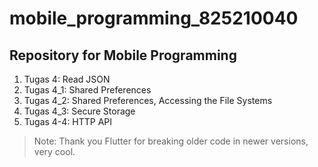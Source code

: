 # mobile_programming_825210040
## Repository for Mobile Programming

1. Tugas 4: Read JSON
1. Tugas 4_1: Shared Preferences
1. Tugas 4_2: Shared Preferences, Accessing the File Systems
1. Tugas 4_3: Secure Storage
1. Tugas 4-4: HTTP API
> Note: Thank you Flutter for breaking older code in newer versions, very cool.
